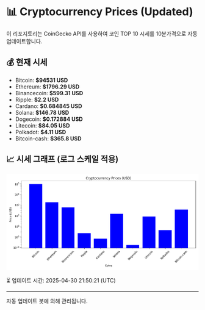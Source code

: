 
# 📊 Cryptocurrency Prices (Updated)

이 리포지토리는 CoinGecko API를 사용하여 코인 TOP 10 시세를 10분가격으로 자동 업데이트합니다.

## 💰 현재 시세
- Bitcoin: **$94531 USD**
- Ethereum: **$1796.29 USD**
- Binancecoin: **$599.31 USD**
- Ripple: **$2.2 USD**
- Cardano: **$0.684845 USD**
- Solana: **$146.78 USD**
- Dogecoin: **$0.172884 USD**
- Litecoin: **$84.05 USD**
- Polkadot: **$4.11 USD**
- Bitcoin-cash: **$365.8 USD**

## 📈 시세 그래프 (로그 스케일 적용)
![Crypto Prices](crypto_prices.png)

⏳ 업데이트 시간: 2025-04-30 21:50:21 (UTC)

---
자동 업데이트 봇에 의해 관리됩니다.
